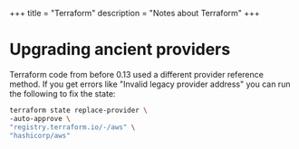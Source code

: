 +++
title = "Terraform"
description = "Notes about Terraform"
+++

# Upgrading ancient providers

Terraform code from before 0.13 used a different provider reference method. If you get errors like "Invalid legacy provider address" you can run the following to fix the state:

```bash
terraform state replace-provider \
-auto-approve \
"registry.terraform.io/-/aws" \
"hashicorp/aws"
```
